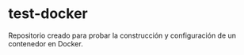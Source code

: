 # test-docker
Repositorio creado para probar la construcción y configuración de un contenedor en Docker.
